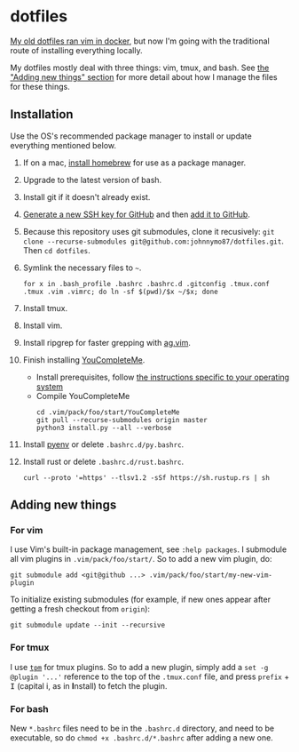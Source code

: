 # dotfiles
[My old dotfiles ran vim in docker](https://github.com/johnnymo87/dev-box), but now I'm going with the traditional route of installing everything locally.

My dotfiles mostly deal with three things: vim, tmux, and bash. See [the "Adding new things" section](adding-new-things) for more detail about how I manage the files for these things.

## Installation
Use the OS's recommended package manager to install or update everything mentioned below.

1. If on a mac, [install homebrew](https://brew.sh/) for use as a package manager.

1. Upgrade to the latest version of bash.

1. Install git if it doesn't already exist.

1. [Generate a new SSH key for GitHub](https://docs.github.com/en/github/authenticating-to-github/connecting-to-github-with-ssh/generating-a-new-ssh-key-and-adding-it-to-the-ssh-agent) and then [add it to GitHub](https://docs.github.com/en/github/authenticating-to-github/connecting-to-github-with-ssh/adding-a-new-ssh-key-to-your-github-account).

1. Because this repository uses git submodules, clone it recusively: `git clone --recurse-submodules git@github.com:johnnymo87/dotfiles.git`. Then `cd dotfiles`.

1. Symlink the necessary files to `~`.
   ```
   for x in .bash_profile .bashrc .bashrc.d .gitconfig .tmux.conf .tmux .vim .vimrc; do ln -sf $(pwd)/$x ~/$x; done
   ```

1. Install tmux.

1. Install vim.

1. Install ripgrep for faster grepping with [ag.vim](https://github.com/rking/ag.vim).

1. Finish installing [YouCompleteMe](https://github.com/ycm-core/YouCompleteMe).
   * Install prerequisites, follow [the instructions specific to your operating system](https://github.com/ycm-core/YouCompleteMe)
   * Compile YouCompleteMe
     ```
     cd .vim/pack/foo/start/YouCompleteMe
     git pull --recurse-submodules origin master
     python3 install.py --all --verbose
     ```

1. Install [pyenv](https://github.com/pyenv/pyenv) or delete `.bashrc.d/py.bashrc`.

1. Install rust or delete `.bashrc.d/rust.bashrc`.
   ```
   curl --proto '=https' --tlsv1.2 -sSf https://sh.rustup.rs | sh
   ```

## Adding new things
### For vim
I use Vim's built-in package management, see `:help packages`. I submodule all vim plugins in `.vim/pack/foo/start/`. So to add a new vim plugin, do:
```
git submodule add <git@github ...> .vim/pack/foo/start/my-new-vim-plugin
```
To initialize existing submodules (for example, if new ones appear after getting a fresh checkout from `origin`):
```
git submodule update --init --recursive
```

### For tmux
I use [`tpm`](https://github.com/tmux-plugins/tpm) for tmux plugins. So to add a new plugin, simply add a `set -g @plugin '...'` reference to the top of the `.tmux.conf` file, and press `prefix` + <kbd>I</kbd> (capital i, as in **I**nstall) to fetch the plugin.

### For bash
New `*.bashrc` files need to be in the `.bashrc.d` directory, and need to be executable, so do `chmod +x .bashrc.d/*.bashrc` after adding a new one.
